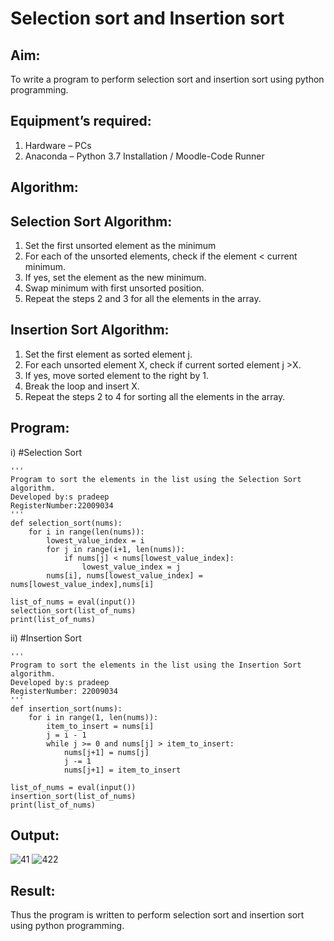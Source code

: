 # Selection sort and Insertion sort
## Aim:
To write a program to perform selection sort and insertion sort using python programming.
## Equipment’s required:
1.	Hardware – PCs
2.	Anaconda – Python 3.7 Installation / Moodle-Code Runner
## Algorithm:
## Selection Sort Algorithm:
1.	Set the first unsorted element as the minimum
2.	For each of the unsorted elements, check if the element < current minimum.
3.	If yes, set the element as the new minimum.
4.	Swap minimum with first unsorted position.
5.	Repeat the steps 2 and 3 for all the elements in the array.
## Insertion Sort Algorithm:
1.	Set the first element as sorted element j.
2.	For each unsorted element X, check if current sorted element j >X.
3.	If yes, move sorted element to the right by 1.
4.	Break the loop and insert X.
5.	Repeat the steps 2 to 4 for sorting all the elements in the array.
## Program:
i)	#Selection Sort
```
''' 
Program to sort the elements in the list using the Selection Sort algorithm.
Developed by:s pradeep 
RegisterNumber:22009034 
'''
def selection_sort(nums):
    for i in range(len(nums)):
        lowest_value_index = i
        for j in range(i+1, len(nums)):
            if nums[j] < nums[lowest_value_index]:
                lowest_value_index = j 
        nums[i], nums[lowest_value_index] = nums[lowest_value_index],nums[i]
        
list_of_nums = eval(input())
selection_sort(list_of_nums)
print(list_of_nums)
```
ii)	#Insertion Sort
```
''' 
Program to sort the elements in the list using the Insertion Sort algorithm.
Developed by:s pradeep
RegisterNumber: 22009034
'''
def insertion_sort(nums):
    for i in range(1, len(nums)):
        item_to_insert = nums[i]
        j = i - 1
        while j >= 0 and nums[j] > item_to_insert:
            nums[j+1] = nums[j]
            j -= 1
            nums[j+1] = item_to_insert
            
list_of_nums = eval(input())
insertion_sort(list_of_nums)
print(list_of_nums)
```

## Output:
![41](https://user-images.githubusercontent.com/120539823/214574428-f6684efc-75ed-4216-b5a1-553715dffe56.png)
![422](https://user-images.githubusercontent.com/120539823/214574469-4344e7ff-6103-4d1a-9faa-f6db6356afee.png)


## Result:
Thus the program is written to perform selection sort and insertion sort using python programming.
